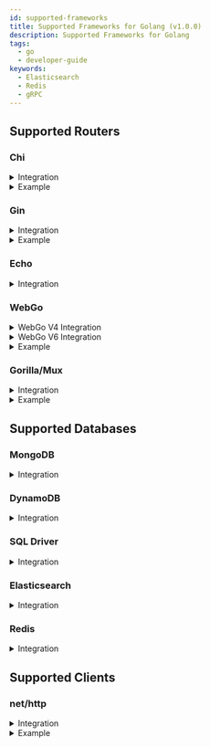 ```yaml
---
id: supported-frameworks
title: Supported Frameworks for Golang (v1.0.0)
description: Supported Frameworks for Golang
tags:
  - go
  - developer-guide
keywords:
  - Elasticsearch
  - Redis
  - gRPC
---
```


## Supported Routers

### Chi

<details>
<summary>Integration</summary>

```go
r := chi.NewRouter()
r.Use(kchi.ChiMiddlewareV5(k))
```

</details>
<details>
<summary>Example</summary>

```go
import(
  "github.com/keploy/go-sdk/integrations/kchi"
	"github.com/keploy/go-sdk/keploy"
	"github.com/go-chi/chi"
)

func main(){
    r := chi.NewRouter()
    port := "8080"
    k := keploy.New(keploy.Config{
            App: keploy.AppConfig{
                Name: "my_app",
                Port: port,
            },
            Server: keploy.ServerConfig{
                URL: "http://localhost:6789/api",
            },
            })
    r.Use(kchi.ChiMiddlewareV5(k))
    http.ListenAndServe(":" + port, r)
}
```

</details>

### Gin

<details>
<summary>Integration</summary>

```go
r:=gin.New()
kgin.GinV1(k, r)
```

</details>
<details>
<summary>Example</summary>

```go
import(
  "github.com/keploy/go-sdk/integrations/kgin/v1"
	"github.com/keploy/go-sdk/keploy"
)

func main(){
	r:=gin.New()
	port := "8080"
	k := keploy.New(keploy.Config{
	  App: keploy.AppConfig{
	      Name: "my_app",
	      Port: port,
	  },
	  Server: keploy.ServerConfig{
	      URL: "http://localhost:6789/api",
	  },
	})
	kgin.GinV1(k, r)
	r.Run(":" + port)
}
```

</details>

### Echo

<details>
<summary>Integration</summary>

```go
import(
  "github.com/keploy/go-sdk/integrations/kecho/v4"
	"github.com/keploy/go-sdk/keploy"
	"github.com/labstack/echo/v4"
)

func main(){
    e := echo.New()
    port := "8080"
    k := keploy.New(keploy.Config{
      App: keploy.AppConfig{
          Name: "my-app",
          Port: port,
      },
      Server: keploy.ServerConfig{
          URL: "http://localhost:6789/api",
      },
    })
    e.Use(kecho.EchoMiddlewareV4(k))
    e.Start(":" + port)
}
```

</details>

### WebGo

<details>
<summary>WebGo V4 Integration</summary>

```go
router := webgo.NewRouter(cfg, getRoutes())
router.Use(kwebgo.WebgoMiddlewareV4(k))
router.Start()
```

</details>

<details>
<summary>WebGo V6 Integration</summary>

```go
router := webgo.NewRouter(cfg, getRoutes())
router.Use(kwebgo.WebgoMiddlewareV6(k))
router.Start()
```

</details>

<details>
<summary>Example</summary>

```go
import(
  "github.com/keploy/go-sdk/integrations/kwebgo/v4"
	"github.com/keploy/go-sdk/keploy"
	"github.com/bnkamalesh/webgo/v4"
)

func main(){
    port := "8080"
    k := keploy.New(keploy.Config{
      App: keploy.AppConfig{
          Name: "my-app",
          Port: port,
      },
      Server: keploy.ServerConfig{
          URL: "http://localhost:6789/api",
      },
    })
    router := webgo.NewRouter(&webgo.Config{
		Host:         "",
		Port:         port,
		ReadTimeout:  15 * time.Second,
		WriteTimeout: 60 * time.Second,
	}, []*webgo.Route{})
    router.Use(kwebgo.WebgoMiddlewareV4(k))
    router.Start()
}
```

</details>

### Gorilla/Mux

<details>
<summary>Integration</summary>

```go
r := mux.NewRouter()
r.Use(kmux.MuxMiddleware(k))
```

</details>

<details>
<summary>Example</summary>

```go
import(
  "github.com/keploy/go-sdk/integrations/kmux"
	"github.com/keploy/go-sdk/keploy"
	"github.com/gorilla/mux"
  "net/http"
)

func main(){
    r := mux.NewRouter()
    port := "8080"
    k := keploy.New(keploy.Config{
      App: keploy.AppConfig{
          Name: "my-app",
          Port: port,
      },
      Server: keploy.ServerConfig{
          URL: "http://localhost:6789/api",
      },
    })
    r.Use(kmux.MuxMiddleware(k))
    http.ListenAndServe(":"+port, r)
}
```

</details>

## Supported Databases

### MongoDB

<details>
<summary>Integration</summary>

```go
import("github.com/keploy/go-sdk/integrations/kmongo")

db  := client.Database("testDB")
col := kmongo.NewCollection(db.Collection("Demo-Collection"))
```

Following operations are supported:

- FindOne - Err and Decode method of mongo. SingleResult
- Find - Next, TryNext, Err, Close, All and Decode methods of mongo.cursor
- InsertOne
- InsertMany
- UpdateOne
- UpdateMany
- DeleteOne
- DeleteMany
- CountDocuments
- Distinct
- Aggregate - Next, TryNext, Err, Close, All and Decode methods of mongo.cursor

</details>

### DynamoDB

<details>
<summary>Integration</summary>

```go
import("github.com/keploy/go-sdk/integrations/kddb")

client := kddb.NewDynamoDB(dynamodb.New(sess))
```

Following operations are supported:

- QueryWithContext
- GetItemWithContext
- PutItemWithContext

</details>

### SQL Driver

<details>
<summary>Integration</summary>

Keploy implements most of the sql driver's interface for mocking the outputs of sql queries which are called from your API handler.

Since, keploy uses request context for mocking outputs of SQL queries thus, SQL methods having request context as parameter should be called from API handler.

#### v1

This version records the outputs and store them as binary in exported yaml files

#### v2

This version records and stores the outputs as readable/editable format in exported yaml file.
Sample:

```yaml
version: api.keploy.io/v1beta1
kind: SQL
name: Sample-App # App_Id from keploy config or mock name from mock.Config
spec:
  metadata:
    name: SQL
    operation: QueryContext.Close
    type: SQL_DB
  type: table
  table:
    cols:
      - name: id
        type: int64
        precision: 0
        scale: 0
      - name: uuid
        type: "[]uint8"
        precision: 0
        scale: 0
      - name: name
        type: string
        precision: 0
        scale: 0
    rows:
      - "[`3` | `[50 101 101]` | `qwertt2` | ]"
  int: 0
  error:
    - nil
    - nil
```

Here is an example for postgres driver and binary encoded outputs -

```go
    import (
        "github.com/keploy/go-sdk/integrations/ksql/v1" // the outputs of sql queries are stored as binary encoded in exported yaml files
        "github.com/lib/pq"
    )
    func main(){
        // Register keploy sql driver to database/sql package.
        driver := ksql.Driver{Driver: pq.Driver{}}
		sql.Register("keploy", &driver)

        pSQL_URI := fmt.Sprintf("host=%s user=%s dbname=%s sslmode=disable password=%s port=%s", "localhost", "postgres", "Book_Keeper", "8789", "5432")
        // keploy driver will internally open the connection using dataSourceName string parameter
        db, err := sql.Open("keploy", pSQL_URI)
        if err!=nil{
            log.Fatal(err)
        } else {
            fmt.Println("Successfully connected to postgres")
        }
        defer db.Close

        r:=gin.New()
        kgin.GinV1(kApp, r)
        r.GET("/gin/:color/*type", func(c *gin.Context) {
            // set the context of *gorm.DB with request's context of http Handler function before queries.
            pSQL_DB = pSQL_DB.WithContext(c.Request.Context())
            // Find
            var (
                people []Book
            )
            x := pSQL_DB.Find(&people)
        }))
    }
```

> Its compatible with gORM. To integerate with gORM set DisableAutomaticPing of gorm. Config to true. Also pass request context to methods as params.
> Example for gORM with GCP-Postgres driver:

```go
    import (
		gcppostgres "github.com/GoogleCloudPlatform/cloudsql-proxy/proxy/dialers/postgres"
        "github.com/keploy/go-sdk/integrations/ksql/v1" // the outputs of sql queries are stored as binary encoded in exported yaml files
        "gorm.io/driver/postgres"
	    "gorm.io/gorm"
    )
    type Person struct {
        gorm.Model
        Name  string
        Email string `gorm:"typevarchar(100);unique_index"`
        Books []Book
    }
    type Book struct {
        gorm.Model
        Title      string
        Author     string
        CallNumber int64 `gorm:"unique_index"`
        PersonID   int
    }
    func main(){
        // Register keploy sql driver to database/sql package.
        driver := ksql.Driver{Driver: gcppostgres.Driver{}}
        sql.Register("keploy", &driver)

        pSQL_URI := fmt.Sprintf("host=%s user=%s dbname=%s sslmode=disable password=%s", GCPHost, "postgres", "Book_Keeper", "8789", "5432")

        // set DisableAutomaticPing to true so that .
        pSQL_DB, err :=  gorm.Open( postgres.New(postgres.Config{
                DriverName: "keploy",
                DSN: pSQL_URI
            }), &gorm.Config{
                DisableAutomaticPing: true
        }
        pSQL_DB.AutoMigrate(&Person{})
        pSQL_DB.AutoMigrate(&Book{})
        r:=gin.New()
        kgin.GinV1(kApp, r)
        r.GET("/gin/:color/*type", func(c *gin.Context) {
            // set the context of *gorm.DB with request's context of http Handler function before queries.
            pSQL_DB = pSQL_DB.WithContext(c.Request.Context())
            // Find
            var (
                people []Book
            )
            x := pSQL_DB.Find(&people)
        }))
    }
```

<!-- Its compatible with gORM.  -->
</details>

<!--
<details>
<summary>Example</summary>

```go
    pSQL_URI := fmt.Sprintf("host=%s user=%s dbname=%s sslmode=disable password=%s port=%s", "localhost", "postgres", "Book_Keeper", "8789", "5432")
    // set DisableAutomaticPing to true for capturing and replaying the outputs of querries stored in requests context.
    pSQL_DB, err :=  gorm.Open(postgres.New(postgres.Config{DriverName: "keploy", DSN: pSQL_URI}), &gorm.Config{ DisableAutomaticPing: true })
    if err!=nil{
        log.Fatal(err)
    } else {
	fmt.Println("Successfully connected to postgres")
    }
    r:=gin.New()
    kgin.GinV1(kApp, r)
    r.GET("/gin/:color/*type", func(c *gin.Context) {
        // set the context of *gorm.DB with request's context of http Handler function before queries.
        pSQL_DB = pSQL_DB.WithContext(r.Context())
	// Find
	var (
		people []Book
	)
	x := pSQL_DB.Find(&people)
    }))
```
</details> -->

### Elasticsearch

<details>
<summary>Integration</summary>

The elastic-search client uses http client to do CRUD operations.
There is a Transport field in `elasticsearch.config` which allows you to
completely replace the default HTTP client used by the package.
So, we use `khttp` as an interceptor and assign it to the Transport field.

Here is an example of making elastic search client with keploy's http interceptor -

```go
import (
	"net/http"
	"github.com/elastic/go-elasticsearch/v8"
	"github.com/keploy/go-sdk/integrations/khttpclient"
)

func ConnectWithElasticsearch(ctx context.Context) *elasticsearch.Client {
	// integrate http with keploy
	interceptor := khttpclient.NewInterceptor(http.DefaultTransport)
	newClient, err := elasticsearch.NewClient(elasticsearch.Config{
		Addresses: []string{
			"http://localhost:9200",
		},
		// use khttp as custom http client
		Transport: interceptor,
	})
	if err != nil {
		panic(err)
	}
	return newClient
}


```

> The heavy operations like bulk indexing will take time depending on the configuration of the machine on which the keploy is running.

</details>

### Redis

<details>
<summary>Integration</summary>

```go
import(
    "context"
	"time"
	"github.com/go-redis/redis/v8"
    "github.com/keploy/go-sdk/integrations/kredis"
)

type redisCache struct {
	host    string
	db      int
	expires time.Duration
}

func (cache *redisCache) getClient() redis.UniversalClient {
	client := redis.NewClient(&redis.Options{
		Addr:     cache.host,
		Password: "",
		DB:       cache.db,
	})
	return kredis.NewRedisClient(client)
}
```

Following operations are supported:

- Get
- Set
- Del

</details>

## Supported Clients

### net/http

<details>
<summary>Integration</summary>

```go
interceptor := khttpclient.NewInterceptor(http.DefaultTransport)
client := http.Client{
    Transport: interceptor,
}
```

</details>

<details>
<summary>Example</summary>

```go
import("github.com/keploy/go-sdk/integrations/khttpclient")

func main(){
	// initialize a gorilla mux
	r := mux.NewRouter()
	// keploy config
	port := "8080"
	kApp := keploy.New(keploy.Config{
		App: keploy.AppConfig{
			Name: "Mux-Demo-app",
			Port: port,
		},
		Server: keploy.ServerConfig{
			URL: "http://localhost:6789/api",
		},
	})
	// configure mux for integeration with keploy
	kmux.Mux(kApp, r)
	// configure http client with keploy's interceptor
	interceptor := khttpclient.NewInterceptor(http.DefaultTransport)
	client := http.Client{
		Transport: interceptor,
	}

	r.HandleFunc("/mux/httpGet",func (w http.ResponseWriter, r *http.Request)  {
		// SetContext should always be called once in a http handler before http.Client's Get or Post or Head or PostForm method.
        // Passing requests context as parameter.
		interceptor.SetContext(r.Context())
		// make Get, Post, etc request to external http service
		resp, err := client.Get("https://example.com/getDocs")
		if err != nil {
			log.Fatal(err)
		}
		defer resp.Body.Close()
		body, err := io.ReadAll(resp.Body)
		fmt.Println("BODY : ", body)
	})

	r.HandleFunc("/mux/httpDo", func(w http.ResponseWriter, r *http.Request){
		putBody, _ := json.Marshal(map[string]interface{}{
		    "name":  "Ash",
		    "age": 21,
		    "city": "Palet town",
		})
		PutBody := bytes.NewBuffer(putBody)
		// Use handler request's context or SetContext before http.Client.Do method call
		req,err := http.NewRequestWithContext(r.Context(), http.MethodPut, "https://example.com/updateDocs", PutBody)
		req.Header.Set("Content-Type", "application/json; charset=utf-8")
		if err!=nil{
		    log.Fatal(err)
		}
		resp,err := cl.Do(req)
		if err!=nil{
		    log.Fatal(err)
		}
		defer resp.Body.Close()
		body, err := io.ReadAll(resp.Body)
		if err!=nil{
		    log.Fatal(err)
		}
		fmt.Println(" response Body: ", string(body))

	})

	// gcp compute API integeration
	client, err := google.DefaultClient(context.TODO(), compute.ComputeScope)
	if err != nil {
		fmt.Println(err)
	}
	// add keploy interceptor to gcp httpClient
	intercept := khttpclient.NewInterceptor(client.Transport)
	client.Transport = intercept

	r.HandleFunc("/mux/gcpDo", func(w http.ResponseWriter, r *http.Request){
		computeService, err := compute.NewService(r.Context(), option.WithHTTPClient(client), option.WithCredentialsFile("/Users/abc/auth.json"))
		zoneListCall := computeService.Zones.List(project)
		zoneList, err := zoneListCall.Do()
	})
}
```